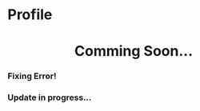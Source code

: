 # Profile

<h1 align="center">Comming Soon...</h1>
 
<h3>Fixing Error!</h3>  
<h3>Update in progress...</h3>
 
